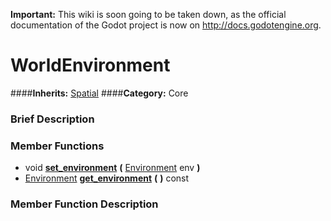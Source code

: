 **Important:** This wiki is soon going to be taken down, as the official documentation of the Godot project is now on http://docs.godotengine.org.

#  WorldEnvironment  
####**Inherits:** [Spatial](class_spatial)
####**Category:** Core

###  Brief Description  


###  Member Functions 
  * void  **[set&#95;environment](#set_environment)**  **(** [Environment](class_environment) env  **)**
  * [Environment](class_environment)  **[get&#95;environment](#get_environment)**  **(** **)** const

###  Member Function Description  
